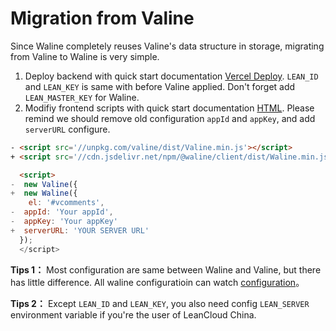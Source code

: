 # Migration from Valine

Since Waline completely reuses Valine's data structure in storage, migrating from Valine to Waline is very simple.

1. Deploy backend with quick start documentation [Vercel Deploy](/quick-start.html#vercel-%E9%83%A8%E7%BD%B2). `LEAN_ID` and `LEAN_KEY` is same with before Valine applied. Don't forget add `LEAN_MASTER_KEY` for Waline.
2. Modifiy frontend scripts with quick start documentation [HTML](/quick-start.html#vercel-%E9%83%A8%E7%BD%B2). Please remind we should remove old configuration `appId` and `appKey`, and add `serverURL` configure.

```html
- <script src='//unpkg.com/valine/dist/Valine.min.js'></script>
+ <script src='//cdn.jsdelivr.net/npm/@waline/client/dist/Waline.min.js'></script>

  <script>
-  new Valine({
+  new Waline({
    el: '#vcomments',
-  appId: 'Your appId',
-  appKey: 'Your appKey'
+  serverURL: 'YOUR SERVER URL'
  });
  </script>
  ```

**Tips 1：** Most configuration are same between Waline and Valine, but there has little difference. All waline configuratioin can watch [configuration](/en/client/basic.html)。

**Tips 2：** Except `LEAN_ID` and `LEAN_KEY`, you also need config `LEAN_SERVER` environment variable if you're the user of LeanCloud China.
